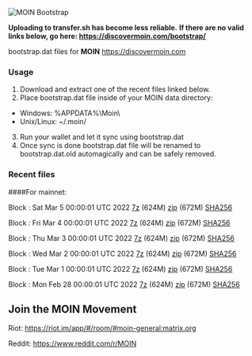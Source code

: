 ![MOIN Bootstrap](https://i.imgur.com/KjM1jMp.jpg)

**Uploading to transfer.sh has become less reliable.**
**If there are no valid links below, go here: https://discovermoin.com/bootstrap/**

bootstrap.dat files for **MOIN** https://discovermoin.com

### Usage

1. Download and extract one of the recent files linked below.
2. Place bootstrap.dat file inside of your MOIN data directory:
 - Windows: %APPDATA%\Moin\
 - Unix/Linux: ~/.moin/
3. Run your wallet and let it sync using bootstrap.dat
4. Once sync is done bootstrap.dat file will be renamed to bootstrap.dat.old automagically and can be safely removed.


### Recent files

####For mainnet:

Block : Sat Mar  5 00:00:01 UTC 2022 [7z](https://transfer.sh/kDDyBX/bootstrap.dat.20220305.7z) (624M) [zip](https://transfer.sh/fhBmGJ/bootstrap.dat.20220305.zip) (672M) [SHA256](https://transfer.sh/YzoGGx/sha256.txt)

Block : Fri Mar  4 00:00:01 UTC 2022 [7z](https://transfer.sh/S1F5Qz/bootstrap.dat.20220304.7z) (624M) [zip](https://transfer.sh/Gw6YXV/bootstrap.dat.20220304.zip) (672M) [SHA256](https://transfer.sh/bx1sCL/sha256.txt)

Block : Thu Mar  3 00:00:01 UTC 2022 [7z](https://transfer.sh/lBe5UN/bootstrap.dat.20220303.7z) (624M) [zip](https://transfer.sh/5tUR3p/bootstrap.dat.20220303.zip) (672M) [SHA256](https://transfer.sh/bq1RUd/sha256.txt)

Block : Wed Mar  2 00:00:01 UTC 2022 [7z](https://transfer.sh/UQrOWJ/bootstrap.dat.20220302.7z) (624M) [zip](https://transfer.sh/bodJN6/bootstrap.dat.20220302.zip) (672M) [SHA256](https://transfer.sh/lX9Mdl/sha256.txt)

Block : Tue Mar  1 00:00:01 UTC 2022 [7z](https://transfer.sh/4QlbrC/bootstrap.dat.20220301.7z) (624M) [zip](https://transfer.sh/Q6RfWg/bootstrap.dat.20220301.zip) (672M) [SHA256](https://transfer.sh/5ktNPC/sha256.txt)

Block : Mon Feb 28 00:00:01 UTC 2022 [7z](https://transfer.sh/9pvG3K/bootstrap.dat.20220228.7z) (624M) [zip](https://transfer.sh/FeND60/bootstrap.dat.20220228.zip) (672M) [SHA256](https://transfer.sh/Nl2wBM/sha256.txt)

## Join the MOIN Movement

Riot: https://riot.im/app/#/room/#moin-general:matrix.org

Reddit: https://www.reddit.com/r/MOIN
